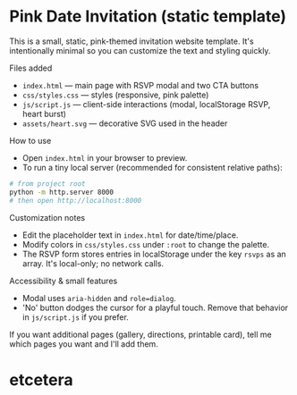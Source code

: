 # Pink Date Invitation (static template)

This is a small, static, pink-themed invitation website template. It's intentionally minimal so you can customize the text and styling quickly.

Files added
- `index.html` — main page with RSVP modal and two CTA buttons
- `css/styles.css` — styles (responsive, pink palette)
- `js/script.js` — client-side interactions (modal, localStorage RSVP, heart burst)
- `assets/heart.svg` — decorative SVG used in the header

How to use

- Open `index.html` in your browser to preview.
- To run a tiny local server (recommended for consistent relative paths):

```bash
# from project root
python -m http.server 8000
# then open http://localhost:8000
```

Customization notes
- Edit the placeholder text in `index.html` for date/time/place.
- Modify colors in `css/styles.css` under `:root` to change the palette.
- The RSVP form stores entries in localStorage under the key `rsvps` as an array. It's local-only; no network calls.

Accessibility & small features
- Modal uses `aria-hidden` and `role=dialog`.
- 'No' button dodges the cursor for a playful touch. Remove that behavior in `js/script.js` if you prefer.

If you want additional pages (gallery, directions, printable card), tell me which pages you want and I'll add them.
# etcetera
